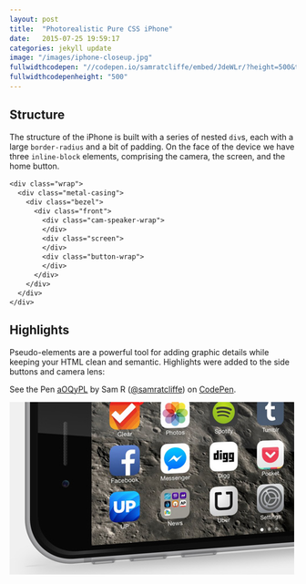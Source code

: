 ```yaml
---
layout: post
title:  "Photorealistic Pure CSS iPhone"
date:   2015-07-25 19:59:17
categories: jekyll update
image: "/images/iphone-closeup.jpg"
fullwidthcodepen: "//codepen.io/samratcliffe/embed/JdeWLr/?height=500&theme-id=17355&default-tab=result"
fullwidthcodepenheight: "500"
---
```


## Structure
The structure of the iPhone is built with a series of nested `div`s, each with a large `border-radius` and a bit of padding. On the face of the device we have three `inline-block` elements, comprising the camera, the screen, and the home button.

    <div class="wrap">
      <div class="metal-casing">
        <div class="bezel">
          <div class="front">
            <div class="cam-speaker-wrap">
            </div>
            <div class="screen">
            </div>
            <div class="button-wrap">
            </div>
          </div>
        </div>
      </div>
    </div>

## Highlights
Pseudo-elements are a powerful tool for adding graphic details while keeping your HTML clean and semantic. Highlights were added to the side buttons and camera lens:

<p data-height="268" data-theme-id="17355" data-slug-hash="aOQyPL" data-default-tab="result" data-user="samratcliffe" class='codepen'>See the Pen <a href='http://codepen.io/samratcliffe/pen/aOQyPL/'>aOQyPL</a> by Sam R (<a href='http://codepen.io/samratcliffe'>@samratcliffe</a>) on <a href='http://codepen.io'>CodePen</a>.</p>
<script async src="//assets.codepen.io/assets/embed/ei.js"></script>

<img src="/images/iphone-closeup.jpg">

